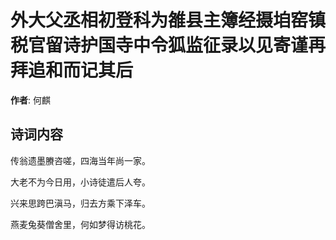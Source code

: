 # 外大父丞相初登科为雒县主簿经摄垍窑镇税官留诗护国寺中令狐监征录以见寄谨再拜追和而记其后

**作者**: 何麒

## 诗词内容

传翁遗墨賸咨嗟，四海当年尚一家。

大老不为今日用，小诗徒遣后人夸。

兴来思跨巴滇马，归去方乘下泽车。

燕麦兔葵僧舍里，何如梦得访桃花。

